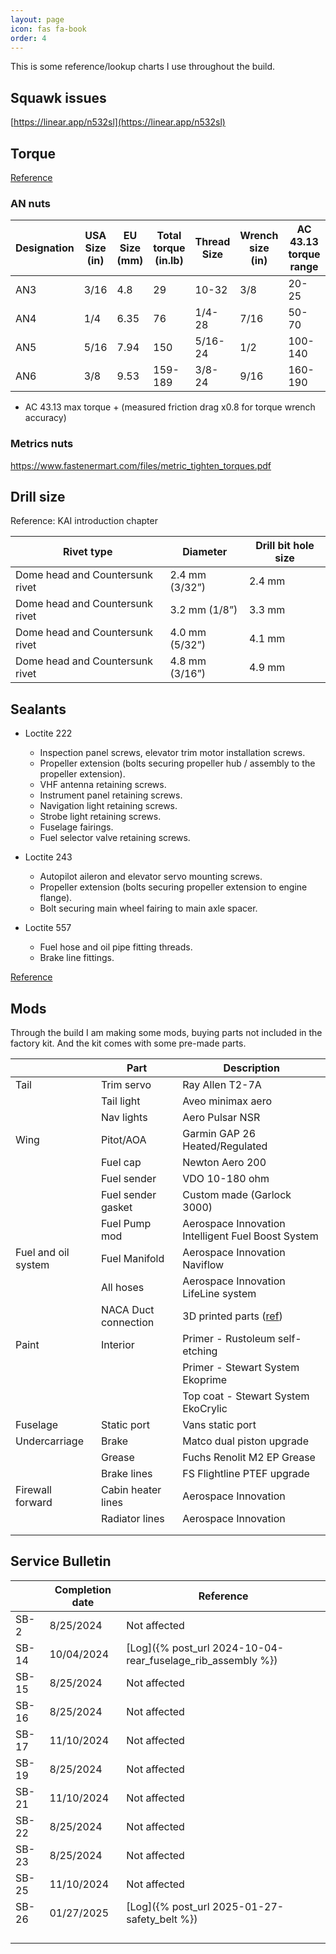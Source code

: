 ```yaml
---
layout: page
icon: fas fa-book
order: 4
---
```


This is some reference/lookup charts I use throughout the build.

## Squawk issues

[https://linear.app/n532sl](https://linear.app/n532sl)

## Torque

[Reference](https://www.latten.net/sling2/torque-values/)

### AN nuts

| Designation | USA Size (in) | EU Size (mm) | Total torque (in.lb) | Thread Size | Wrench size (in) | AC 43.13 torque range | TAF maintenance manual | Measured friction drag torque |
| ----------- | ------------- | ------------ | -------------------- | ----------- | ---------------- | --------------------- | ---------------------- | ----------------------------- |
| AN3         | 3/16          | 4.8          | 29                   | 10-32       | 3/8              | 20-25                 | 18-24                  | 5                             |
| AN4         | 1/4           | 6.35         | 76                   | 1/4-28      | 7/16             | 50-70                 | 51-80                  | 7                             |
| AN5         | 5/16          | 7.94         | 150                  | 5/16-24     | 1/2              | 100-140               | 12                     | 12                            |
| AN6         | 3/8           | 9.53         | 159-189              | 3/8-24      | 9/16             | 160-190               | 159-189                |                               |

- AC 43.13 max torque + (measured friction drag x0.8 for torque wrench accuracy)

### Metrics nuts

https://www.fastenermart.com/files/metric_tighten_torques.pdf

## Drill size

Reference: KAI introduction chapter

| Rivet type                      | Diameter       | Drill bit hole size |
| ------------------------------- | -------------- | ------------------- |
| Dome head and Countersunk rivet | 2.4 mm (3/32”) | 2.4 mm              |
| Dome head and Countersunk rivet | 3.2 mm (1/8”)  | 3.3 mm              |
| Dome head and Countersunk rivet | 4.0 mm (5/32”) | 4.1 mm              |
| Dome head and Countersunk rivet | 4.8 mm (3/16”) | 4.9 mm              |

## Sealants

- Loctite 222

  - Inspection panel screws, elevator trim motor installation screws.
  - Propeller extension (bolts securing propeller hub / assembly to the propeller extension).
  - VHF antenna retaining screws.
  - Instrument panel retaining screws.
  - Navigation light retaining screws.
  - Strobe light retaining screws.
  - Fuselage fairings.
  - Fuel selector valve retaining screws.

- Loctite 243

  - Autopilot aileron and elevator servo mounting screws.
  - Propeller extension (bolts securing propeller extension to engine flange).
  - Bolt securing main wheel fairing to main axle spacer.

- Loctite 557
  - Fuel hose and oil pipe fitting threads.
  - Brake line fittings.

[Reference](https://slingaircraft.com/wp-admin/admin-ajax.php?juwpfisadmin=false&action=wpfd&task=file.download&wpfd_category_id=1068&wpfd_file_id=10722&token=&preview=1)

## Mods

Through the build I am making some mods, buying parts not included in the factory kit. And the kit comes with some pre-made parts.

|                     | Part                 | Description                                                         |
| ------------------- | -------------------- | ------------------------------------------------------------------- |
| Tail                | Trim servo           | Ray Allen T2-7A                                                     |
|                     | Tail light           | Aveo minimax aero                                                   |
|                     | Nav lights           | Aero Pulsar NSR                                                     |
| Wing                | Pitot/AOA            | Garmin GAP 26 Heated/Regulated                                      |
|                     | Fuel cap             | Newton Aero 200                                                     |
|                     | Fuel sender          | VDO 10-180 ohm                                                      |
|                     | Fuel sender gasket   | Custom made (Garlock 3000)                                          |
|                     | Fuel Pump mod        | Aerospace Innovation Intelligent Fuel Boost System                  |
| Fuel and oil system | Fuel Manifold        | Aerospace Innovation Naviflow                                       |
|                     | All hoses            | Aerospace Innovation LifeLine system                                |
|                     | NACA Duct connection | 3D printed parts ([ref](https://www.thingiverse.com/thing:6903645)) |
| Paint               | Interior             | Primer - Rustoleum self-etching                                     |
|                     |                      | Primer - Stewart System Ekoprime                                    |
|                     |                      | Top coat - Stewart System EkoCrylic                                 |
| Fuselage            | Static port          | Vans static port                                                    |
| Undercarriage       | Brake                | Matco dual piston upgrade                                           |
|                     | Grease               | Fuchs Renolit M2 EP Grease                                          |
|                     | Brake lines          | FS Flightline PTEF upgrade                                          |
| Firewall forward    | Cabin heater lines   | Aerospace Innovation                                                |
|                     | Radiator lines       | Aerospace Innovation                                                |
|                     |                      |                                                                     |
|                     |                      |                                                                     |

## Service Bulletin

|       | Completion date | Reference                                                   |
| ----- | --------------- | ----------------------------------------------------------- |
| SB-2  | 8/25/2024       | Not affected                                                |
| SB-14 | 10/04/2024      | [Log]({% post_url 2024-10-04-rear_fuselage_rib_assembly %}) |
| SB-15 | 8/25/2024       | Not affected                                                |
| SB-16 | 8/25/2024       | Not affected                                                |
| SB-17 | 11/10/2024      | Not affected                                                |
| SB-19 | 8/25/2024       | Not affected                                                |
| SB-21 | 11/10/2024      | Not affected                                                |
| SB-22 | 8/25/2024       | Not affected                                                |
| SB-23 | 8/25/2024       | Not affected                                                |
| SB-25 | 11/10/2024      | Not affected                                                |
| SB-26 | 01/27/2025      | [Log]({% post_url 2025-01-27-safety_belt %})                |
|       |                 |                                                             |
|       |                 |                                                             |
|       |                 |                                                             |
|       |                 |                                                             |
